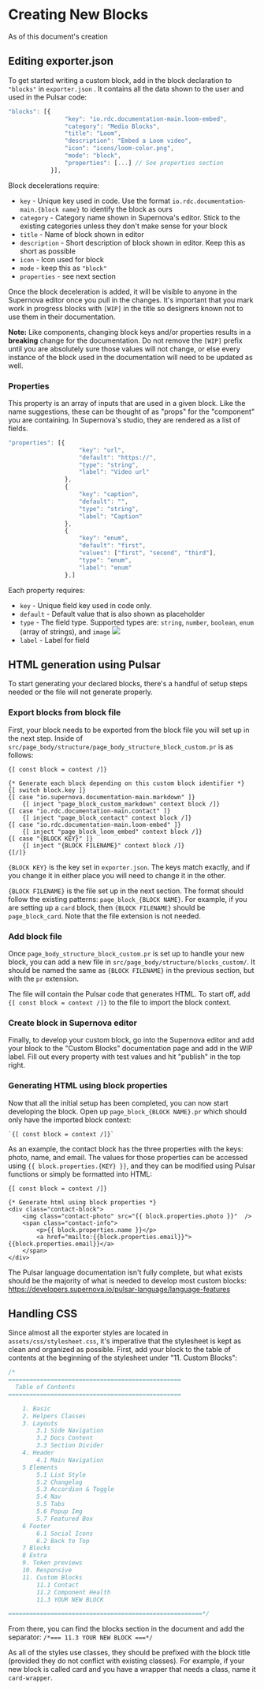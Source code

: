 # Creating New Blocks
As of this document's creation
## Editing exporter.json
To get started writing a custom block, add in the block declaration to `"blocks"` in	`exporter.json` . It contains all the data shown to the user and used in the Pulsar code:

```jsx       
"blocks": [{
                "key": "io.rdc.documentation-main.loom-embed",
                "category": "Media Blocks",
                "title": "Loom",
                "description": "Embed a Loom video",
                "icon": "icons/loom-color.png",
                "mode": "block",
                "properties": [...] // See properties section
            }],
```

Block decelerations require:
- `key` - Unique key used in code. Use the format  `io.rdc.documentation-main.{block name}` to identify the block as ours
- `category` - Category name shown in Supernova's editor. Stick to the existing categories unless they don't make sense for your block
- `title` - Name of block shown in editor
- `description` - Short description of block shown in editor. Keep this as short as possible
- `icon` - Icon used for block
- `mode` - keep this as `"block"`
- `properties` - see next section

Once the block deceleration is added, it will be visible to anyone in the Supernova editor once you pull in the changes. It's important that you mark work in progress blocks with `[WIP]` in the title so designers known not to use them in their documentation. 

**Note:** Like components, changing block keys and/or properties results in a **breaking** change for the documentation. Do not remove the `[WIP]` prefix until you are absolutely sure those values will not change, or else every instance of the block used in the documentation will need to be updated as well. 

### Properties
This property is an array of inputs that are used in a given block. Like the name suggestions, these can be thought of as "props" for the "component" you are containing. In Supernova's studio, they are rendered as a list of fields.

```jsx
"properties": [{
                    "key": "url",
                    "default": "https://",
                    "type": "string",
                    "label": "Video url"
                },
                {
                    "key": "caption",
                    "default": "",
                    "type": "string",
                    "label": "Caption"
                },
				{
	                "key": "enum",
	                "default": "first",
	                "values": ["first", "second", "third"],
	                "type": "enum",
	                "label": "enum"
	            },]
```

Each property requires:
- `key` - Unique field key used in code only.
- `default` - Default value that is also shown as placeholder
- `type` - The field type. Supported types are: `string`, `number`, `boolean`, `enum` (array of strings), and `image`
![](https://media.github.move.com/user/2276/files/050a7d80-9f01-11ec-87ae-04124f453841)
- `label` - Label for field

## HTML generation using Pulsar
To start generating your declared blocks, there's a handful of setup steps needed or the file will not generate properly. 

### Export blocks from block file
First, your block needs to be exported from the block file you will set up in the next step. Inside of `src/page_body/structure/page_body_structure_block_custom.pr` is as follows:
```pulsar
{[ const block = context /]}

{* Generate each block depending on this custom block identifier *}
{[ switch block.key ]}
{[ case "io.supernova.documentation-main.markdown" ]}
    {[ inject "page_block_custom_markdown" context block /]}
{[ case "io.rdc.documentation-main.contact" ]}
    {[ inject "page_block_contact" context block /]}
{[ case "io.rdc.documentation-main.loom-embed" ]}
    {[ inject "page_block_loom_embed" context block /]}
{[ case "{BLOCK KEY}" ]}
    {[ inject "{BLOCK FILENAME}" context block /]}
{[/]}
```

`{BLOCK KEY}` is the key set in `exporter.json`. The keys match exactly, and if you change it in either place you will need to change it in the other. 

`{BLOCK FILENAME}` is the file set up in the next section. The format should follow the existing patterns: `page_block_{BLOCK NAME}`. For example, if you are setting up a `card` block, then `{BLOCK FILENAME}` should be `page_block_card`. Note that the file extension is not needed.

### Add block file
Once `page_body_structure_block_custom.pr` is set up to handle your new block, you can add a new file in `src/page_body/structure/blocks_custom/`. It should be named the same as `{BLOCK FILENAME}`  in the previous section, but with the `pr` extension. 

The file will contain the Pulsar code that generates HTML. To start off, add `{[ const block = context /]}` to the file to import the block context. 

### Create block in Supernova editor
Finally, to develop your custom block, go into the Supernova editor and add your block to the "Custom Blocks" documentation page and add in the WIP label. Fill out every property with test values and hit "publish" in the top right.

### Generating HTML using block properties
Now that all the initial setup has been completed, you can now start developing the block. Open up `page_block_{BLOCK NAME}.pr`  which should only have the imported block context:
```pulsar
`{[ const block = context /]}` 
```

As an example, the contact block has the three properties with the keys: photo, name, and email. The values for those properties can be accessed using `{{ block.properties.{KEY} }}`, and they can be modified using Pulsar functions or simply be formatted into HTML:

```pulsar
{[ const block = context /]}

{* Generate html using block properties *}
<div class="contact-block">
    <img class="contact-photo" src="{{ block.properties.photo }}"  />
    <span class="contact-info">
        <p>{{ block.properties.name }}</p>
        <a href="mailto:{{block.properties.email}}">{{block.properties.email}}</a>
    </span>
</div>
```

The Pulsar language documentation isn't fully complete, but what exists should be the majority of what is needed to develop most custom blocks: https://developers.supernova.io/pulsar-language/language-features

## Handling CSS
Since almost all the exporter styles are located in `assets/css/stylesheet.css`, it's imperative that the stylesheet is kept as clean and organized as possible. First, add your block to the table of contents at the beginning of the stylesheet under "11. Custom Blocks":
```css
/*
=================================================
  Table of Contents
=================================================

	1. Basic
	2. Helpers Classes
	3. Layouts
		3.1 Side Navigation
		3.2 Docs Content
		3.3 Section Divider
	4. Header
		4.1 Main Navigation
	5 Elements
		5.1 List Style
		5.2 Changelog
		5.3 Accordion & Toggle
		5.4 Nav
		5.5 Tabs
		5.6 Popup Img
		5.7 Featured Box
	6 Footer
		6.1 Social Icons
		6.2 Back to Top
    7 Blocks
	8 Extra
    9. Token previews
    10. Responsive
    11. Custom Blocks
        11.1 Contact 
        11.2 Component Health 
		11.3 YOUR NEW BLOCK

=======================================================*/
```

From there, you can find the blocks section in the document and add the separator:
`/*=== 11.3 YOUR NEW BLOCK ===*/`

As all of the styles use classes, they should be prefixed with the block title (provided they do not conflict with existing classes). For example, if your new block is called card and you have a wrapper that needs a class, name it `card-wrapper`. 